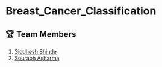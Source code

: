 # Breast_Cancer_Classification

## 🏆 Team Members
1. <a href="https://github.com/SiddheshShinde-tech">Siddhesh Shinde</a>
2. <a href="https://github.com/sourabh7047">Sourabh Asharma</a> 
